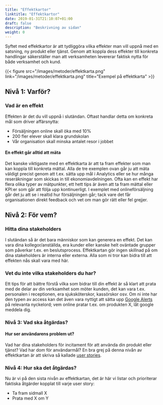 ```yaml
---
title: "Effektkartor"
linktitle: "Effektkartor"
date: 2019-01-31T21:10:07+01:00
draft: false
description: "Beskrivning av sidan"
weight: 0
---
```

Syftet med effektkartor är att tydliggöra vilka effekter man vill uppnå med en satsning, ny produkt eller tjänst. Genom att koppla dess effekter till konkreta handlingar säkerställer man att verksamheten levererar faktisk nytta för både verksamhet och kund.


{{< figure src="/images/metoder/effektkarta.png" link="/images/metoder/effektkarta.png" title="Exempel på effektkarta" >}}

## Nivå 1: Varför?
### Vad är en effekt
Effekten är det du vill uppnå i slutändan. Oftast handlar detta om konkreta mål som driver affärsnytta:

 - Försäljningen online skall öka med 10%
 - 200 fler elever skall klara grundskolan
 - Vår organisation skall minska antalet resor i jobbet

#### En effekt går alltid att mäta
Det kanske viktigaste med en effektkarta är att ta fram effekter som man kan koppla till konkreta mättal. Alla de tre exemplen ovan går ju att mäta väldigt precist genom att t.ex. sätta upp mål i Analytics eller se hur många reseräkningar som skickas in till ekonomiavdelningen. Ofta kan en effekt har flera olika typer av mätpunkter, ett hett tips är även att ta fram mättal eller KPI:er som går att följa upp kontinuerligt. I exemplet med onlineförsäljning går det ju att se i realtid hur försäljningen går; tack vare det får organisationen direkt feedback och vet om man gör rätt eller fel grejjer.

## Nivå 2: För vem?
### Hitta dina stakeholders
I slutändan så är det bara människor som kan generera en effekt. Det kan vara dina kollegor/anställda, era kunder eller kanske helt oväntade grupper som påverkar t.ex. en beslutsprocess. Effektkartan gör ingen skillnad på om dina stakeholders är interna eller externa. Alla som ni tror kan bidra till att effekten nås skall vara med här.

### Vet du inte vilka stakeholders du har?
Ett tips för att bättre förstå vilka som bidrar till din effekt är så klart att prata med de delar av din verksamhet som möter kunden, det kan vara t.ex. personalen i receptionen, era sjuksköterskor, kassörskor osv. Om ni inte har den typen av access kan det även vara nyttigt att sätta upp [Google Alerts](http://www.google.se/alerts) på relevanta nyckelord; vem online pratar t.ex. om produkten X, låt google meddela dig.

### Nivå 3: Vad ska åtgärdas?

#### Hur ser användarens problem ut?
Vad har dina stakeholders för incitament för att använda din produkt eller tjänst? Vad har dom för användarmål? En bra grej på denna nivån av effektkartan är att skriva så kallade [user stories](/metoder/userstories/).

### Nivå 4: Hur ska det åtgärdas?
Nu är vi på den sista nivån av effektkartan, det är här vi listar och prioriterar faktiska åtgärder kopplat till varje user story:

- Ta fram sidmall X
- Prata med X om Y
